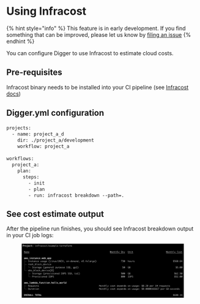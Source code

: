 # Using Infracost

{% hint style="info" %}
This feature is in early development. If you find something that can be improved, please let us know by [filing an issue](https://github.com/diggerhq/digger/issues)
{% endhint %}

You can configure Digger to use Infracost to estimate cloud costs.

## Pre-requisites

Infracost binary needs to be installed into your CI pipeline (see [Infracost docs](https://www.infracost.io/docs/integrations/generic\_cicd/))

## Digger.yml configuration

```
projects:
  - name: project_a_d
    dir: ./project_a/development
    workflow: project_a

workflows:
  project_a:
    plan:
      steps:
        - init
        - plan
        - run: infracost breakdown --path=.
```

## See cost estimate output

After the pipeline run finishes, you should see Infracost breakdown output in your CI job logs:

<figure><img src="../.gitbook/assets/infracost-example.png" alt=""><figcaption></figcaption></figure>
